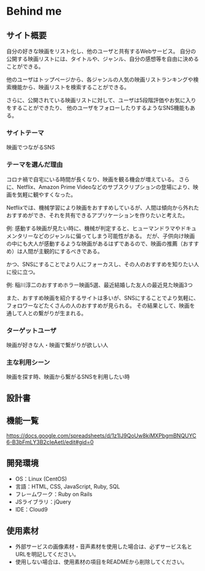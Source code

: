 # Behind me

## サイト概要

自分の好きな映画をリスト化し、他のユーザと共有するWebサービス。
自分の公開する映画リストには、タイトルや、ジャンル、自分の感想等を自由に決めることができる。

他のユーザはトップページから、各ジャンルの人気の映画リストランキングや検索機能から、映画リストを検索することができる。

さらに、公開されている映画リストに対して、ユーザは5段階評価やお気に入りをすることができたり、
他のユーザをフォローしたりするようなSNS機能もある。

### サイトテーマ

映画でつながるSNS

### テーマを選んだ理由

コロナ禍で自宅にいる時間が長くなり、映画を観る機会が増えている。
さらに、Netflix、Amazon Prime Videoなどのサブスクリプションの登場により、映画を気軽に観やすくなった。

Netflixでは、機械学習により映画をおすすめしているが、人間は傾向から外れたおすすめができ、それを共有できるアプリケーションを作りたいと考えた。

例: 感動する映画が見たい時に、機械が判定すると、ヒューマンドラマやドキュメンタリーなどのジャンルに偏ってしまう可能性がある。
だが、子供向け映画の中にも大人が感動するような映画があるはずであるので、映画の推薦（おすすめ）は人間が主観的にするべきである。

かつ、SNSにすることでより人にフォーカスし、その人のおすすめを知りたい人に役に立つ。

例: 稲川淳二のおすすめホラー映画5選、最近結婚した友人の最近見た映画3つ

また、おすすめ映画を紹介するサイトは多いが、SNSにすることでより気軽に、フォロワーなどたくさんの人のおすすめが見られる。
その結果として、映画を通して人との繋がりが生まれる。

### ターゲットユーザ

映画が好きな人・映画で繋がりが欲しい人

### 主な利用シーン

映画を探す時、映画から繋がるSNSを利用したい時

## 設計書

## 機能一覧
https://docs.google.com/spreadsheets/d/1z1IJ9QoUw8kiMXPbgmBNQUYC6-B3bFmLY3B2cIeAetI/edit#gid=0

## 開発環境
- OS：Linux (CentOS)
- 言語：HTML, CSS, JavaScript, Ruby, SQL
- フレームワーク：Ruby on Rails
- JSライブラリ：jQuery
- IDE：Cloud9

## 使用素材
- 外部サービスの画像素材・音声素材を使用した場合は、必ずサービス名とURLを明記してください。
- 使用しない場合は、使用素材の項目をREADMEから削除してください。
